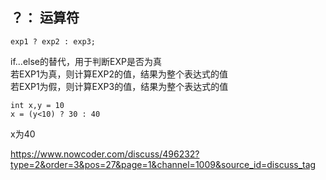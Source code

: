 ## ？： 运算符
```
exp1 ? exp2 : exp3;
```
if...else的替代，用于判断EXP是否为真  
若EXP1为真，则计算EXP2的值，结果为整个表达式的值  
若EXP1为假，则计算EXP3的值，结果为整个表达式的值 
```
int x,y = 10
x = (y<10) ? 30 : 40
```
x为40

https://www.nowcoder.com/discuss/496232?type=2&order=3&pos=27&page=1&channel=1009&source_id=discuss_tag
